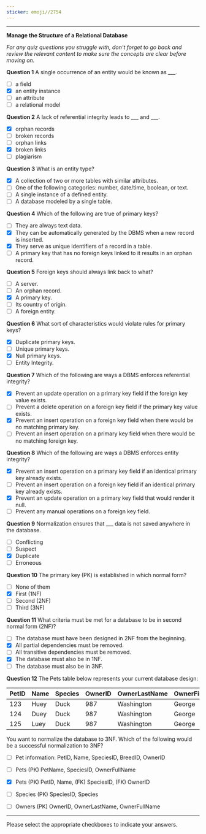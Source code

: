 ```yaml
---
sticker: emoji//2754
---
```


---

**Manage the Structure of a Relational Database**

*For any quiz questions you struggle with, don't forget to go back and review the relevant content to make sure the concepts are clear before moving on.*

**Question 1**
A single occurrence of an entity would be known as ___.

- [ ] a field
- [x] an entity instance
- [ ] an attribute
- [ ] a relational model

**Question 2**
A lack of referential integrity leads to ___ and ___.

- [x] orphan records
- [ ] broken records
- [ ] orphan links
- [x] broken links
- [ ] plagiarism

**Question 3**
What is an entity type?

- [x] A collection of two or more tables with similar attributes.
- [ ] One of the following categories: number, date/time, boolean, or text.
- [ ] A single instance of a defined entity.
- [ ] A database modeled by a single table.

**Question 4**
Which of the following are true of primary keys?

- [ ] They are always text data.
- [x] They can be automatically generated by the DBMS when a new record is inserted.
- [x] They serve as unique identifiers of a record in a table.
- [ ] A primary key that has no foreign keys linked to it results in an orphan record.

**Question 5**
Foreign keys should always link back to what?

- [ ] A server.
- [ ] An orphan record.
- [x] A primary key.
- [ ] Its country of origin.
- [ ] A foreign entity.

**Question 6**
What sort of characteristics would violate rules for primary keys?

- [x] Duplicate primary keys.
- [ ] Unique primary keys.
- [x] Null primary keys.
- [ ] Entity Integrity.

**Question 7**
Which of the following are ways a DBMS enforces referential integrity?

- [x] Prevent an update operation on a primary key field if the foreign key value exists.
- [ ] Prevent a delete operation on a foreign key field if the primary key value exists.
- [x] Prevent an insert operation on a foreign key field when there would be no matching primary key.
- [ ] Prevent an insert operation on a primary key field when there would be no matching foreign key.

**Question 8**
Which of the following are ways a DBMS enforces entity integrity?

- [x] Prevent an insert operation on a primary key field if an identical primary key already exists.
- [ ] Prevent an insert operation on a foreign key field if an identical primary key already exists.
- [x] Prevent an update operation on a primary key field that would render it null.
- [ ] Prevent any manual operations on a foreign key field.

**Question 9**
Normalization ensures that ___ data is not saved anywhere in the database.

- [ ] Conflicting
- [ ] Suspect
- [x] Duplicate
- [ ] Erroneous

**Question 10**
The primary key (PK) is established in which normal form?

- [ ] None of them
- [x] First (1NF)
- [ ] Second (2NF)
- [ ] Third (3NF)

**Question 11**
What criteria must be met for a database to be in second normal form (2NF)?

- [ ] The database must have been designed in 2NF from the beginning.
- [x] All partial dependencies must be removed.
- [ ] All transitive dependencies must be removed.
- [x] The database must also be in 1NF.
- [ ] The database must also be in 3NF.

**Question 12**
The Pets table below represents your current database design:

PetID | Name | Species | OwnerID | OwnerLastName | OwnerFirstName 
---|---|---|---|---|---
123 | Huey | Duck | 987 | Washington | George
124 | Duey | Duck | 987 | Washington | George
125 | Luey | Duck | 987 | Washington | George

You want to normalize the database to 3NF. Which of the following would be a successful normalization to 3NF?

- [ ] Pet information: PetID, Name, SpeciesID, BreedID, OwnerID
- [ ] Pets (PK) PetName, SpeciesID, OwnerFullName
- [x] Pets (PK) PetID, Name, (FK) SpeciesID, (FK) OwnerID
- [ ] Species (PK) SpeciesID, Species
- [ ] Owners (PK) OwnerID, OwnerLastName, OwnerFullName


---

Please select the appropriate checkboxes to indicate your answers.